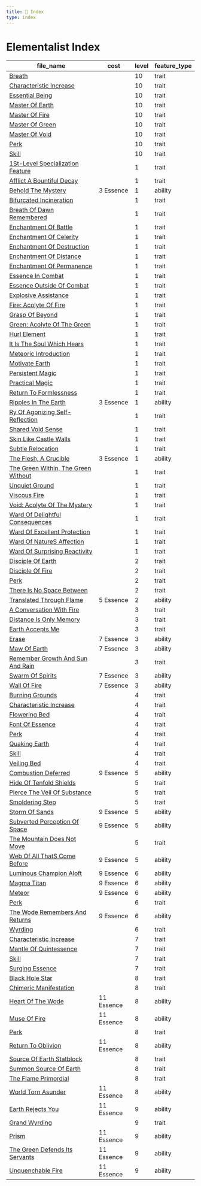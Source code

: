 ```yaml
---
title: 📑 Index
type: index
---
```


# Elementalist Index

| file_name                                                                                                   | cost       | level | feature_type |
| ----------------------------------------------------------------------------------------------------------- | ---------- | ----- | ------------ |
| [Breath](10th-Level%20Features/Breath)                                                                      |            | 10    | trait        |
| [Characteristic Increase](10th-Level%20Features/Characteristic%20Increase)                                  |            | 10    | trait        |
| [Essential Being](10th-Level%20Features/Essential%20Being)                                                  |            | 10    | trait        |
| [Master Of Earth](10th-Level%20Features/Master%20Of%20Earth)                                                |            | 10    | trait        |
| [Master Of Fire](10th-Level%20Features/Master%20Of%20Fire)                                                  |            | 10    | trait        |
| [Master Of Green](10th-Level%20Features/Master%20Of%20Green)                                                |            | 10    | trait        |
| [Master Of Void](10th-Level%20Features/Master%20Of%20Void)                                                  |            | 10    | trait        |
| [Perk](10th-Level%20Features/Perk)                                                                          |            | 10    | trait        |
| [Skill](10th-Level%20Features/Skill)                                                                        |            | 10    | trait        |
| [1St-Level Specialization Feature](1st-Level%20Features/1St-Level%20Specialization%20Feature)               |            | 1     | trait        |
| [Afflict A Bountiful Decay](1st-Level%20Features/Afflict%20A%20Bountiful%20Decay)                           |            | 1     | trait        |
| [Behold The Mystery](1st-Level%20Features/Behold%20The%20Mystery)                                           | 3 Essence  | 1     | ability      |
| [Bifurcated Incineration](1st-Level%20Features/Bifurcated%20Incineration)                                   |            | 1     | trait        |
| [Breath Of Dawn Remembered](1st-Level%20Features/Breath%20Of%20Dawn%20Remembered)                           |            | 1     | trait        |
| [Enchantment Of Battle](1st-Level%20Features/Enchantment%20Of%20Battle)                                     |            | 1     | trait        |
| [Enchantment Of Celerity](1st-Level%20Features/Enchantment%20Of%20Celerity)                                 |            | 1     | trait        |
| [Enchantment Of Destruction](1st-Level%20Features/Enchantment%20Of%20Destruction)                           |            | 1     | trait        |
| [Enchantment Of Distance](1st-Level%20Features/Enchantment%20Of%20Distance)                                 |            | 1     | trait        |
| [Enchantment Of Permanence](1st-Level%20Features/Enchantment%20Of%20Permanence)                             |            | 1     | trait        |
| [Essence In Combat](1st-Level%20Features/Essence%20In%20Combat)                                             |            | 1     | trait        |
| [Essence Outside Of Combat](1st-Level%20Features/Essence%20Outside%20Of%20Combat)                           |            | 1     | trait        |
| [Explosive Assistance](1st-Level%20Features/Explosive%20Assistance)                                         |            | 1     | trait        |
| [Fire: Acolyte Of Fire](1st-Level%20Features/Fire%3A%20Acolyte%20Of%20Fire)                                 |            | 1     | trait        |
| [Grasp Of Beyond](1st-Level%20Features/Grasp%20Of%20Beyond)                                                 |            | 1     | trait        |
| [Green: Acolyte Of The Green](1st-Level%20Features/Green%3A%20Acolyte%20Of%20The%20Green)                   |            | 1     | trait        |
| [Hurl Element](1st-Level%20Features/Hurl%20Element)                                                         |            | 1     | trait        |
| [It Is The Soul Which Hears](1st-Level%20Features/It%20Is%20The%20Soul%20Which%20Hears)                     |            | 1     | trait        |
| [Meteoric Introduction](1st-Level%20Features/Meteoric%20Introduction)                                       |            | 1     | trait        |
| [Motivate Earth](1st-Level%20Features/Motivate%20Earth)                                                     |            | 1     | trait        |
| [Persistent Magic](1st-Level%20Features/Persistent%20Magic)                                                 |            | 1     | trait        |
| [Practical Magic](1st-Level%20Features/Practical%20Magic)                                                   |            | 1     | trait        |
| [Return To Formlessness](1st-Level%20Features/Return%20To%20Formlessness)                                   |            | 1     | trait        |
| [Ripples In The Earth](1st-Level%20Features/Ripples%20In%20The%20Earth)                                     | 3 Essence  | 1     | ability      |
| [Ry Of Agonizing Self-Reflection](1st-Level%20Features/Ry%20Of%20Agonizing%20Self-Reflection)               |            | 1     | trait        |
| [Shared Void Sense](1st-Level%20Features/Shared%20Void%20Sense)                                             |            | 1     | trait        |
| [Skin Like Castle Walls](1st-Level%20Features/Skin%20Like%20Castle%20Walls)                                 |            | 1     | trait        |
| [Subtle Relocation](1st-Level%20Features/Subtle%20Relocation)                                               |            | 1     | trait        |
| [The Flesh, A Crucible](1st-Level%20Features/The%20Flesh%2C%20A%20Crucible)                                 | 3 Essence  | 1     | ability      |
| [The Green Within, The Green Without](1st-Level%20Features/The%20Green%20Within%2C%20The%20Green%20Without) |            | 1     | trait        |
| [Unquiet Ground](1st-Level%20Features/Unquiet%20Ground)                                                     |            | 1     | trait        |
| [Viscous Fire](1st-Level%20Features/Viscous%20Fire)                                                         |            | 1     | trait        |
| [Void: Acolyte Of The Mystery](1st-Level%20Features/Void%3A%20Acolyte%20Of%20The%20Mystery)                 |            | 1     | trait        |
| [Ward Of Delightful Consequences](1st-Level%20Features/Ward%20Of%20Delightful%20Consequences)               |            | 1     | trait        |
| [Ward Of Excellent Protection](1st-Level%20Features/Ward%20Of%20Excellent%20Protection)                     |            | 1     | trait        |
| [Ward Of NatureS Affection](1st-Level%20Features/Ward%20Of%20NatureS%20Affection)                           |            | 1     | trait        |
| [Ward Of Surprising Reactivity](1st-Level%20Features/Ward%20Of%20Surprising%20Reactivity)                   |            | 1     | trait        |
| [Disciple Of Earth](2nd-Level%20Features/Disciple%20Of%20Earth)                                             |            | 2     | trait        |
| [Disciple Of Fire](2nd-Level%20Features/Disciple%20Of%20Fire)                                               |            | 2     | trait        |
| [Perk](2nd-Level%20Features/Perk)                                                                           |            | 2     | trait        |
| [There Is No Space Between](2nd-Level%20Features/There%20Is%20No%20Space%20Between)                         |            | 2     | trait        |
| [Translated Through Flame](2nd-Level%20Features/Translated%20Through%20Flame)                               | 5 Essence  | 2     | ability      |
| [A Conversation With Fire](3rd-Level%20Features/A%20Conversation%20With%20Fire)                             |            | 3     | trait        |
| [Distance Is Only Memory](3rd-Level%20Features/Distance%20Is%20Only%20Memory)                               |            | 3     | trait        |
| [Earth Accepts Me](3rd-Level%20Features/Earth%20Accepts%20Me)                                               |            | 3     | trait        |
| [Erase](3rd-Level%20Features/Erase)                                                                         | 7 Essence  | 3     | ability      |
| [Maw Of Earth](3rd-Level%20Features/Maw%20Of%20Earth)                                                       | 7 Essence  | 3     | ability      |
| [Remember Growth And Sun And Rain](3rd-Level%20Features/Remember%20Growth%20And%20Sun%20And%20Rain)         |            | 3     | trait        |
| [Swarm Of Spirits](3rd-Level%20Features/Swarm%20Of%20Spirits)                                               | 7 Essence  | 3     | ability      |
| [Wall Of Fire](3rd-Level%20Features/Wall%20Of%20Fire)                                                       | 7 Essence  | 3     | ability      |
| [Burning Grounds](4th-Level%20Features/Burning%20Grounds)                                                   |            | 4     | trait        |
| [Characteristic Increase](4th-Level%20Features/Characteristic%20Increase)                                   |            | 4     | trait        |
| [Flowering Bed](4th-Level%20Features/Flowering%20Bed)                                                       |            | 4     | trait        |
| [Font Of Essence](4th-Level%20Features/Font%20Of%20Essence)                                                 |            | 4     | trait        |
| [Perk](4th-Level%20Features/Perk)                                                                           |            | 4     | trait        |
| [Quaking Earth](4th-Level%20Features/Quaking%20Earth)                                                       |            | 4     | trait        |
| [Skill](4th-Level%20Features/Skill)                                                                         |            | 4     | trait        |
| [Veiling Bed](4th-Level%20Features/Veiling%20Bed)                                                           |            | 4     | trait        |
| [Combustion Deferred](5th-Level%20Features/Combustion%20Deferred)                                           | 9 Essence  | 5     | ability      |
| [Hide Of Tenfold Shields](5th-Level%20Features/Hide%20Of%20Tenfold%20Shields)                               |            | 5     | trait        |
| [Pierce The Veil Of Substance](5th-Level%20Features/Pierce%20The%20Veil%20Of%20Substance)                   |            | 5     | trait        |
| [Smoldering Step](5th-Level%20Features/Smoldering%20Step)                                                   |            | 5     | trait        |
| [Storm Of Sands](5th-Level%20Features/Storm%20Of%20Sands)                                                   | 9 Essence  | 5     | ability      |
| [Subverted Perception Of Space](5th-Level%20Features/Subverted%20Perception%20Of%20Space)                   | 9 Essence  | 5     | ability      |
| [The Mountain Does Not Move](5th-Level%20Features/The%20Mountain%20Does%20Not%20Move)                       |            | 5     | trait        |
| [Web Of All ThatS Come Before](5th-Level%20Features/Web%20Of%20All%20ThatS%20Come%20Before)                 | 9 Essence  | 5     | ability      |
| [Luminous Champion Aloft](6th-Level%20Features/Luminous%20Champion%20Aloft)                                 | 9 Essence  | 6     | ability      |
| [Magma Titan](6th-Level%20Features/Magma%20Titan)                                                           | 9 Essence  | 6     | ability      |
| [Meteor](6th-Level%20Features/Meteor)                                                                       | 9 Essence  | 6     | ability      |
| [Perk](6th-Level%20Features/Perk)                                                                           |            | 6     | trait        |
| [The Wode Remembers And Returns](6th-Level%20Features/The%20Wode%20Remembers%20And%20Returns)               | 9 Essence  | 6     | ability      |
| [Wyrding](6th-Level%20Features/Wyrding)                                                                     |            | 6     | trait        |
| [Characteristic Increase](7th-Level%20Features/Characteristic%20Increase)                                   |            | 7     | trait        |
| [Mantle Of Quintessence](7th-Level%20Features/Mantle%20Of%20Quintessence)                                   |            | 7     | trait        |
| [Skill](7th-Level%20Features/Skill)                                                                         |            | 7     | trait        |
| [Surging Essence](7th-Level%20Features/Surging%20Essence)                                                   |            | 7     | trait        |
| [Black Hole Star](8th-Level%20Features/Black%20Hole%20Star)                                                 |            | 8     | trait        |
| [Chimeric Manifestation](8th-Level%20Features/Chimeric%20Manifestation)                                     |            | 8     | trait        |
| [Heart Of The Wode](8th-Level%20Features/Heart%20Of%20The%20Wode)                                           | 11 Essence | 8     | ability      |
| [Muse Of Fire](8th-Level%20Features/Muse%20Of%20Fire)                                                       | 11 Essence | 8     | ability      |
| [Perk](8th-Level%20Features/Perk)                                                                           |            | 8     | trait        |
| [Return To Oblivion](8th-Level%20Features/Return%20To%20Oblivion)                                           | 11 Essence | 8     | ability      |
| [Source Of Earth Statblock](8th-Level%20Features/Source%20Of%20Earth%20Statblock)                           |            | 8     | trait        |
| [Summon Source Of Earth](8th-Level%20Features/Summon%20Source%20Of%20Earth)                                 |            | 8     | trait        |
| [The Flame Primordial](8th-Level%20Features/The%20Flame%20Primordial)                                       |            | 8     | trait        |
| [World Torn Asunder](8th-Level%20Features/World%20Torn%20Asunder)                                           | 11 Essence | 8     | ability      |
| [Earth Rejects You](9th-Level%20Features/Earth%20Rejects%20You)                                             | 11 Essence | 9     | ability      |
| [Grand Wyrding](9th-Level%20Features/Grand%20Wyrding)                                                       |            | 9     | trait        |
| [Prism](9th-Level%20Features/Prism)                                                                         | 11 Essence | 9     | ability      |
| [The Green Defends Its Servants](9th-Level%20Features/The%20Green%20Defends%20Its%20Servants)               | 11 Essence | 9     | ability      |
| [Unquenchable Fire](9th-Level%20Features/Unquenchable%20Fire)                                               | 11 Essence | 9     | ability      |
